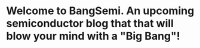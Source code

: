 # Welcome to BangSemi. An upcoming semiconductor blog that that will blow your mind with a "Big Bang"!
